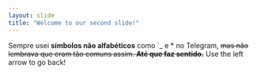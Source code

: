 ```yaml
---
layout: slide
title: "Welcome to our second slide!"
---
```

Sempre usei **símbolos não alfabéticos** como `_ e * no Telegram, ~~mas não lembrava que eram tão comuns assim. __Até que faz sentido.__~~
Use the left arrow to go back!
